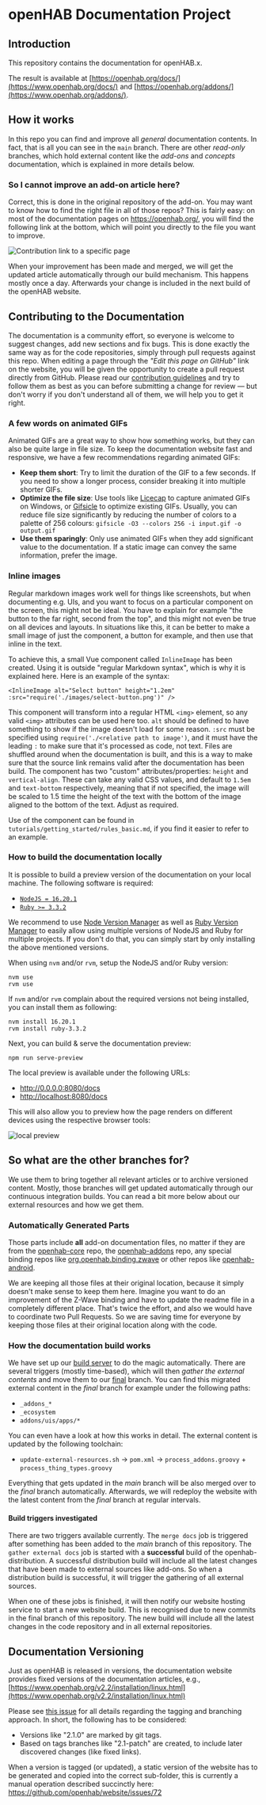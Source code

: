 # openHAB Documentation Project

## Introduction

This repository contains the documentation for openHAB.x.

The result is available at [https://openhab.org/docs/](https://www.openhab.org/docs/) and [https://openhab.org/addons/](https://www.openhab.org/addons/).

## How it works

In this repo you can find and improve all _general_ documentation contents.
In fact, that is all you can see in the `main` branch.
There are other _read-only_ branches, which hold external content like the _add-ons_ and _concepts_ documentation, which is explained in more details below.

### So I cannot improve an add-on article here?

Correct, this is done in the original repository of the add-on.
You may want to know how to find the right file in all of those repos?
This is fairly easy:
on most of the documentation pages on <https://openhab.org/>,
you will find the following link at the bottom, which will point you directly to the file you want to improve.

![Contribution link to a specific page](./images/contribution_link.png)

When your improvement has been made and merged, we will get the updated article automatically through our build mechanism.
This happens mostly once a day. Afterwards your change is included in the next build of the openHAB website.

## Contributing to the Documentation

The documentation is a community effort, so everyone is welcome to suggest changes, add new sections and fix bugs.
This is done exactly the same way as for the code repositories, simply through pull requests against this repo.
When editing a page through the _"Edit this page on GitHub"_ link on the website, you will be given the opportunity to create a pull request directly from GitHub.
Please read our [contribution guidelines](.github/CONTRIBUTING.md) and try to follow them as best as you can before submitting a change for review —
but don't worry if you don't understand all of them, we will help you to get it right.

### A few words on animated GIFs

Animated GIFs are a great way to show how something works, but they can also be quite large in file size.
To keep the documentation website fast and responsive, we have a few recommendations regarding animated GIFs:

- **Keep them short**: Try to limit the duration of the GIF to a few seconds. If you need to show a longer process, consider breaking it into multiple shorter GIFs.
- **Optimize the file size**: Use tools like [Licecap](https://www.cockos.com/licecap/) to capture animated GIFs on Windows, or [Gifsicle](https://www.lcdf.org/gifsicle/) to optimize existing GIFs.
  Usually, you can reduce file size significantly by reducing the number of colors to a palette of 256 colours: `gifsicle -O3 --colors 256 -i input.gif -o output.gif`
- **Use them sparingly**: Only use animated GIFs when they add significant value to the documentation. If a static image can convey the same information, prefer the image.

### Inline images

Regular markdown images work well for things like screenshots, but when documenting e.g. UIs, and you want to focus on a particular component on the screen, this might not be ideal.
You have to explain for example "the button to the far right, second from the top", and this might not even be true on all devices and layouts.
In situations like this, it can be better to make a small image of just the component, a button for example, and then use that inline in the text.

To achieve this, a small Vue component called `InlineImage` has been created.
Using it is outside "regular Markdown syntax", which is why it is explained here.
Here is an example of the syntax:

```vue
<InlineImage alt="Select button" height="1.2em" :src="require('./images/select-button.png')" />
```

This component will transform into a regular HTML `<img>` element, so any valid `<img>` attributes can be used here too.
`alt` should be defined to have something to show if the image doesn't load for some reason.
`:src` must be specified using `require('./<relative path to image')`, and it must have the leading `:` to make sure that it's processed as code, not text.
Files are shuffled around when the documentation is built, and this is a way to make sure that the source link remains valid after the documentation has been build.
The component has two "custom" attributes/properties: `height` and `vertical-align`.
These can take any valid CSS values, and default to `1.5em` and `text-bottom` respectively, meaning that if not specified, the image will be scaled to 1.5 time the height of the text with the bottom of the image aligned to the bottom of the text.
Adjust as required.

Use of the component can be found in `tutorials/getting_started/rules_basic.md`, if you find it easier to refer to an example.

### How to build the documentation locally

It is possible to build a preview version of the documentation on your local machine.
The following software is required:

- [`NodeJS = 16.20.1`](https://nodejs.org/en)
- [`Ruby >= 3.3.2`](https://www.ruby-lang.org/en/)

We recommend to use [Node Version Manager](https://github.com/nvm-sh/nvm) as well as [Ruby Version Manager](https://rvm.io/) to easily allow using multiple versions of NodeJS and Ruby for multiple projects.
If you don't do that, you can simply start by only installing the above mentioned versions.

When using `nvm` and/or `rvm`, setup the NodeJS and/or Ruby version:

```shell script
nvm use
rvm use
```

If `nvm` and/or `rvm` complain about the required versions not being installed, you can install them as following:

```shell script
nvm install 16.20.1
rvm install ruby-3.3.2
```

Next, you can build & serve the documentation preview:

```shell script
npm run serve-preview
```

The local preview is available under the following URLs:

- <http://0.0.0.0:8080/docs>
- <http://localhost:8080/docs>

This will also allow you to preview how the page renders on different devices using the respective browser tools:

![local preview](images/local-docu-preview.png)

## So what are the other branches for?

We use them to bring together all relevant articles or to archive versioned content.
Mostly, those branches will get updated automatically through our continuous integration builds.
You can read a bit more below about our external resources and how we get them.

### Automatically Generated Parts

Those parts include **all** add-on documentation files, no matter if they are from the [openhab-core](https://github.com/openhab/openhab-core) repo, the [openhab-addons](https://github.com/openhab/openhab-core) repo,
any special binding repos like [org.openhab.binding.zwave](https://github.com/openhab/org.openhab.binding.zwave) or other repos like [openhab-android](https://github.com/openhab/openhab-android).

We are keeping all those files at their original location, because it simply doesn't make sense to keep them here.
Imagine you want to do an improvement of the Z-Wave binding and have to update the readme file in a completely different place.
That's twice the effort, and also we would have to coordinate two Pull Requests.
So we are saving time for everyone by keeping those files at their original location along with the code.

### How the documentation build works

We have set up our [build server](https://ci.openhab.org/view/Documentation/) to do the magic automatically.
There are several triggers (mostly time-based), which will then _gather the external contents_ and move them to our [final](https://github.com/openhab/openhab-docs/tree/final) branch.
You can find this migrated external content in the _final_ branch for example under the following paths:

- `_addons_*`
- `_ecosystem`
- `addons/uis/apps/*`

You can even have a look at how this works in detail.
The external content is updated by the following toolchain:

- `update-external-resources.sh` → `pom.xml` → `process_addons.groovy` + `process_thing_types.groovy`

Everything that gets updated in the _main_ branch will be also merged over to the _final_ branch automatically.
Afterwards, we will redeploy the website with the latest content from the _final_ branch at regular intervals.

#### Build triggers investigated

There are two triggers available currently.
The `merge docs` job is triggered after something has been added to the _main_ branch of this repository.
The `gather external docs` job is started with a **successful** build of the openhab-distribution.
A successful distribution build will include all the latest changes that have been made to external sources like add-ons.
So when a distribution build is successful, it will trigger the gathering of all external sources.

When one of these jobs is finished, it will then notify our website hosting service to start a new website build.
This is recognised due to new commits in the final branch of this repository.
The new build will include all the latest changes in the code repository and in all external repositories.

## Documentation Versioning

Just as openHAB is released in versions, the documentation website provides fixed versions of the documentation articles, e.g., [https://www.openhab.org/v2.2/installation/linux.html](https://www.openhab.org/v2.2/installation/linux.html)

Please see [this issue](https://github.com/openhab/openhab-docs/issues/520#issuecomment-339741820) for all details regarding the tagging and branching approach.
In short, the following has to be considered:

- Versions like "2.1.0" are marked by git tags.
- Based on tags branches like "2.1-patch" are created, to include later discovered changes (like fixed links).

When a version is tagged (or updated), a static version of the website has to be generated and copied into the correct sub-folder, this is currently a manual operation described succinctly here: <https://github.com/openhab/website/issues/72>
